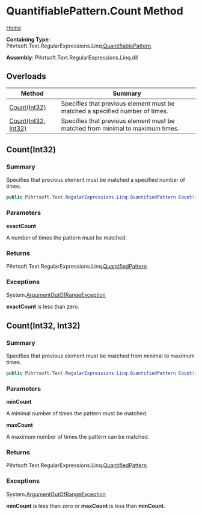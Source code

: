 # QuantifiablePattern\.Count Method

[Home](../../../../../../README.md)

**Containing Type**: Pihrtsoft\.Text\.RegularExpressions\.Linq\.[QuantifiablePattern](../README.md)

**Assembly**: Pihrtsoft\.Text\.RegularExpressions\.Linq\.dll

## Overloads

| Method | Summary |
| ------ | ------- |
| [Count(Int32)](#Pihrtsoft_Text_RegularExpressions_Linq_QuantifiablePattern_Count_System_Int32_) | Specifies that previous element must be matched a specified number of times\. |
| [Count(Int32, Int32)](#Pihrtsoft_Text_RegularExpressions_Linq_QuantifiablePattern_Count_System_Int32_System_Int32_) | Specifies that previous element must be matched from minimal to maximum times\. |

## Count\(Int32\) <a name="Pihrtsoft_Text_RegularExpressions_Linq_QuantifiablePattern_Count_System_Int32_"></a>

### Summary

Specifies that previous element must be matched a specified number of times\.

```csharp
public Pihrtsoft.Text.RegularExpressions.Linq.QuantifiedPattern Count(int exactCount)
```

### Parameters

**exactCount**

A number of times the pattern must be matched\.

### Returns

Pihrtsoft\.Text\.RegularExpressions\.Linq\.[QuantifiedPattern](../../QuantifiedPattern/README.md)

### Exceptions

System\.[ArgumentOutOfRangeException](https://docs.microsoft.com/en-us/dotnet/api/system.argumentoutofrangeexception)

**exactCount** is less than zero\.

## Count\(Int32, Int32\) <a name="Pihrtsoft_Text_RegularExpressions_Linq_QuantifiablePattern_Count_System_Int32_System_Int32_"></a>

### Summary

Specifies that previous element must be matched from minimal to maximum times\.

```csharp
public Pihrtsoft.Text.RegularExpressions.Linq.QuantifiedPattern Count(int minCount, int maxCount)
```

### Parameters

**minCount**

A minimal number of times the pattern must be matched\.

**maxCount**

A maximum number of times the pattern can be matched\.

### Returns

Pihrtsoft\.Text\.RegularExpressions\.Linq\.[QuantifiedPattern](../../QuantifiedPattern/README.md)

### Exceptions

System\.[ArgumentOutOfRangeException](https://docs.microsoft.com/en-us/dotnet/api/system.argumentoutofrangeexception)

**minCount** is less than zero or **maxCount** is less than **minCount**\.


